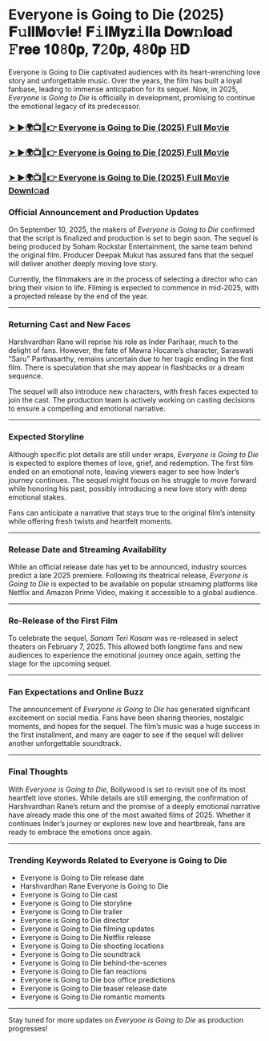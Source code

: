 # Everyone is Going to Die (2025) 𝐅𝚞𝐥𝐥𝐌𝐨𝚟𝐢𝐞! 𝐅𝚒𝐥𝐌𝐲𝐳𝚒𝐥𝐥𝐚 𝐃𝐨𝐰𝚗𝐥𝐨𝐚𝐝 𝙵𝐫𝐞𝐞 𝟏𝟎𝟾𝟎𝐩, 𝟕𝟸𝟎𝐩, 𝟒𝟾𝟎𝐩 𝙷𝐃

Everyone is Going to Die captivated audiences with its heart-wrenching love story and unforgettable music. Over the years, the film has built a loyal fanbase, leading to immense anticipation for its sequel. Now, in 2025, *Everyone is Going to Die* is officially in development, promising to continue the emotional legacy of its predecessor.

### [➤ ►🌍📺📱👉   Everyone is Going to Die (2025) F𝚞ll Mo𝚟ie](https://rb.gy/6j90le)

### [➤ ►🌍📺📱👉   Everyone is Going to Die (2025) F𝚞ll Mo𝚟ie](https://rb.gy/6j90le)

### [➤ ►🌍📺📱👉   Everyone is Going to Die (2025) F𝚞ll Mo𝚟ie Downl𝚘ad](https://rb.gy/6j90le)

### **Official Announcement and Production Updates**

On September 10, 2025, the makers of *Everyone is Going to Die* confirmed that the script is finalized and production is set to begin soon. The sequel is being produced by Soham Rockstar Entertainment, the same team behind the original film. Producer Deepak Mukut has assured fans that the sequel will deliver another deeply moving love story.

Currently, the filmmakers are in the process of selecting a director who can bring their vision to life. Filming is expected to commence in mid-2025, with a projected release by the end of the year.

---

### **Returning Cast and New Faces**

Harshvardhan Rane will reprise his role as Inder Parihaar, much to the delight of fans. However, the fate of Mawra Hocane’s character, Saraswati “Saru” Parthasarthy, remains uncertain due to her tragic ending in the first film. There is speculation that she may appear in flashbacks or a dream sequence.

The sequel will also introduce new characters, with fresh faces expected to join the cast. The production team is actively working on casting decisions to ensure a compelling and emotional narrative.

---

### **Expected Storyline**

Although specific plot details are still under wraps, *Everyone is Going to Die* is expected to explore themes of love, grief, and redemption. The first film ended on an emotional note, leaving viewers eager to see how Inder’s journey continues. The sequel might focus on his struggle to move forward while honoring his past, possibly introducing a new love story with deep emotional stakes.

Fans can anticipate a narrative that stays true to the original film’s intensity while offering fresh twists and heartfelt moments.

---

### **Release Date and Streaming Availability**

While an official release date has yet to be announced, industry sources predict a late 2025 premiere. Following its theatrical release, *Everyone is Going to Die* is expected to be available on popular streaming platforms like Netflix and Amazon Prime Video, making it accessible to a global audience.

---

### **Re-Release of the First Film**

To celebrate the sequel, *Sanam Teri Kasam* was re-released in select theaters on February 7, 2025. This allowed both longtime fans and new audiences to experience the emotional journey once again, setting the stage for the upcoming sequel.

---

### **Fan Expectations and Online Buzz**

The announcement of *Everyone is Going to Die* has generated significant excitement on social media. Fans have been sharing theories, nostalgic moments, and hopes for the sequel. The film’s music was a huge success in the first installment, and many are eager to see if the sequel will deliver another unforgettable soundtrack.

---

### **Final Thoughts**

With *Everyone is Going to Die*, Bollywood is set to revisit one of its most heartfelt love stories. While details are still emerging, the confirmation of Harshvardhan Rane’s return and the promise of a deeply emotional narrative have already made this one of the most awaited films of 2025. Whether it continues Inder’s journey or explores new love and heartbreak, fans are ready to embrace the emotions once again.

---

### **Trending Keywords Related to Everyone is Going to Die**

- Everyone is Going to Die release date  
- Harshvardhan Rane Everyone is Going to Die  
- Everyone is Going to Die cast  
- Everyone is Going to Die storyline  
- Everyone is Going to Die trailer  
- Everyone is Going to Die director  
- Everyone is Going to Die filming updates  
- Everyone is Going to Die Netflix release  
- Everyone is Going to Die shooting locations  
- Everyone is Going to Die soundtrack  
- Everyone is Going to Die behind-the-scenes  
- Everyone is Going to Die fan reactions  
- Everyone is Going to Die box office predictions  
- Everyone is Going to Die teaser release date  
- Everyone is Going to Die romantic moments  

---

Stay tuned for more updates on *Everyone is Going to Die* as production progresses!

